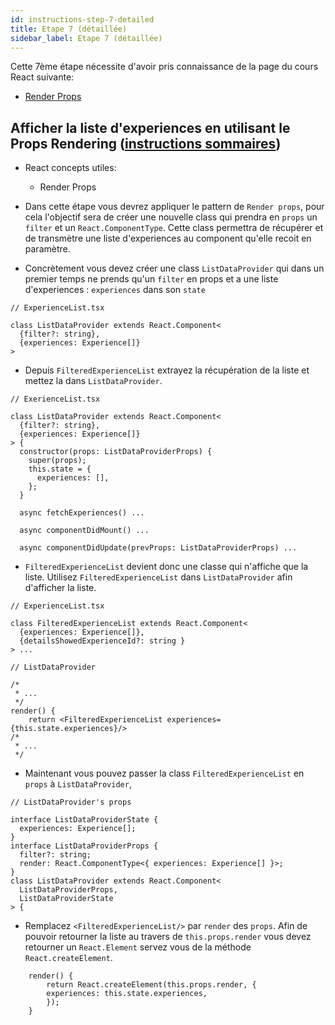 ```yaml
---
id: instructions-step-7-detailed
title: Etape 7 (détaillée)
sidebar_label: Etape 7 (détaillée)
---
```


Cette 7ème étape nécessite d'avoir pris connaissance de la page du cours React suivante:

- [Render Props](../react/react-render-props)

## Afficher la liste d'experiences en utilisant le Props Rendering ([instructions sommaires](./step-7-summary.md))

- React concepts utiles:

  - Render Props

- Dans cette étape vous devrez appliquer le pattern de `Render props`, pour cela l'objectif sera de créer une nouvelle class qui prendra en `props` un `filter` et un `React.ComponentType`. Cette class permettra de récupérer et de transmètre une liste d'experiences au component qu'elle recoit en paramètre.

- Concrètement vous devez créer une class `ListDataProvider` qui dans un premier temps ne prends qu'un `filter` en props et a une liste d'experiences : `experiences` dans son `state`

```tsx
// ExperienceList.tsx

class ListDataProvider extends React.Component<
  {filter?: string},
  {experiences: Experience[]}
>
```

- Depuis `FilteredExperienceList` extrayez la récupération de la liste et mettez la dans `ListDataProvider`.

```tsx
// ExerienceList.tsx

class ListDataProvider extends React.Component<
  {filter?: string},
  {experiences: Experience[]}
> {
  constructor(props: ListDataProviderProps) {
    super(props);
    this.state = {
      experiences: [],
    };
  }

  async fetchExperiences() ...

  async componentDidMount() ...

  async componentDidUpdate(prevProps: ListDataProviderProps) ...

```

- `FilteredExperienceList` devient donc une classe qui n'affiche que la liste. Utilisez `FilteredExperienceList` dans `ListDataProvider` afin d'afficher la liste.

```tsx
// ExperienceList.tsx

class FilteredExperienceList extends React.Component<
  {experiences: Experience[]},
  {detailsShowedExperienceId?: string }
> ...

// ListDataProvider

/*
 * ...
 */
render() {
    return <FilteredExperienceList experiences={this.state.experiences}/>
/*
 * ...
 */

```

- Maintenant vous pouvez passer la class `FilteredExperienceList` en `props` à `ListDataProvider`,

```tsx
// ListDataProvider's props

interface ListDataProviderState {
  experiences: Experience[];
}
interface ListDataProviderProps {
  filter?: string;
  render: React.ComponentType<{ experiences: Experience[] }>;
}
class ListDataProvider extends React.Component<
  ListDataProviderProps,
  ListDataProviderState
> {
```

- Remplacez `<FilteredExperienceList/>` par `render` des `props`. Afin de pouvoir retourner la liste au travers de `this.props.render` vous devez retourner un `React.Element` servez vous de la méthode `React.createElement`.

```tsx
    render() {
        return React.createElement(this.props.render, {
        experiences: this.state.experiences,
        });
    }
```
